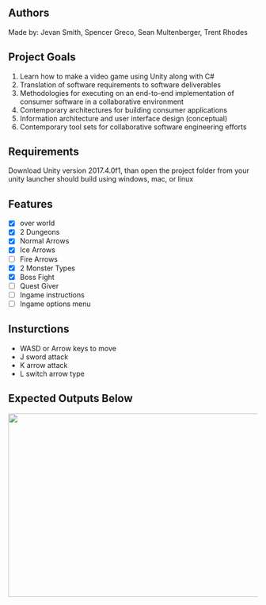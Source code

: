 ## Authors
Made by: Jevan Smith, Spencer Greco, 
Sean Multenberger, Trent Rhodes

## Project Goals
1. Learn how to make a video game using Unity along with C#
2. Translation of software requirements to software deliverables
3. Methodologies for executing on an end-to-end implementation of consumer software in a collaborative environment
4. Contemporary architectures for building consumer applications
5. Information architecture and user interface design (conceptual)
6. Contemporary tool sets for collaborative software engineering efforts

## Requirements
Download Unity version 2017.4.0f1, than open the project folder from your unity launcher
should build using windows, mac, or linux

## Features
- [x] over world
- [x] 2 Dungeons
- [x] Normal Arrows
- [x] Ice Arrows
- [ ] Fire Arrows
- [x] 2 Monster Types
- [x] Boss Fight
- [ ] Quest Giver
- [ ] Ingame instructions
- [ ] Ingame options menu

## Insturctions
- WASD or Arrow keys to move
- J sword attack
- K arrow attack
- L switch arrow type

## Expected Outputs Below
<img src="https://media.giphy.com/media/l4Fduq3ucfCTwosodF/giphy-downsized-large.gif" width="600" height="370" />
